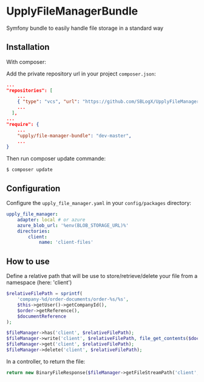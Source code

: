 UpplyFileManagerBundle
======================
Symfony bundle to easily handle file storage in a standard way


Installation
------------
With composer:

Add the private repository url in your project `composer.json`:
```json
...
"repositories": [
    ...
    { "type": "vcs", "url": "https://github.com/SBLogX/UpplyFileManagerBundle" },
    ...
  ],
...
"require": {
    ...
    "upply/file-manager-bundle": "dev-master",
    ...
}
```

Then run composer update commande:
```shell
$ composer update
```

Configuration
-------------
Configure the `upply_file_manager.yaml` in your `config/packages` directory:
```yaml
upply_file_manager:
    adapter: local # or azure
    azure_blob_url: '%env(BLOB_STORAGE_URL)%'
    directories:
        client:
            name: 'client-files'
```

How to use
----------

Define a relative path that will be use to store/retrieve/delete your file from a namespace (here: 'client')
```php
$relativeFilePath = sprintf(
    'company-%d/order-documents/order-%s/%s',
    $this->getUser()->getCompanyId(),
    $order->getReference(),
    $documentReference
);

$fileManager->has('client', $relativeFilePath);
$fileManager->write('client', $relativeFilePath, file_get_contents($document->getRealPath()));
$fileManager->get('client', $relativeFilePath);
$fileManager->delete('client', $relativeFilePath);
```

In a controller, to return the file:
```php
return new BinaryFileResponse($fileManager->getFileStreamPath('client', $relativeFilePath));
```
